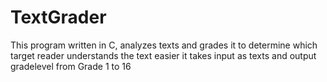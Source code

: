 # TextGrader
This program written in C, analyzes texts and grades it to determine which target reader understands the text easier 
it takes input as texts and output gradelevel from Grade 1 to 16
